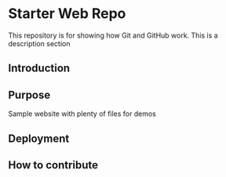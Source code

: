 # Starter Web Repo

This repository is for showing how Git and GitHub work.
This is a description section

## Introduction

## Purpose

Sample website with plenty of files for demos

## Deployment

## How to contribute